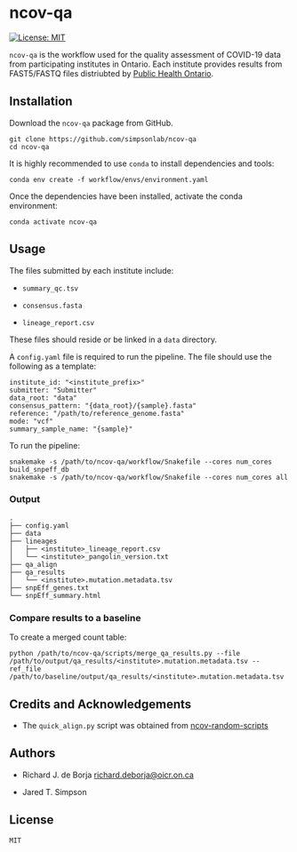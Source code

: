 # ncov-qa

[![License: MIT](https://img.shields.io/badge/License-MIT-yellow.svg)](https://opensource.org/licenses/MIT)


`ncov-qa` is the workflow used for the quality assessment of COVID-19
data from participating institutes in Ontario.  Each institute provides
results from FAST5/FASTQ files distriubted by [Public Health Ontario](https://www.publichealthontario.ca).


## Installation
Download the `ncov-qa` package from GitHub.
```
git clone https://github.com/simpsonlab/ncov-qa
cd ncov-qa
```

It is highly recommended to use `conda` to install dependencies and
tools:
```
conda env create -f workflow/envs/environment.yaml
```

Once the dependencies have been installed, activate the conda
environment:
```
conda activate ncov-qa
```


## Usage

The files submitted by each institute include:

* `summary_qc.tsv`

* `consensus.fasta`

* `lineage_report.csv`


These files should reside or be linked in a `data` directory.

A `config.yaml` file is required to run the pipeline.  The file should use the following as a template:
```
institute_id: "<institute_prefix>"
submitter: "Submitter"
data_root: "data"
consensus_pattern: "{data_root}/{sample}.fasta"
reference: "/path/to/reference_genome.fasta"
mode: "vcf"
summary_sample_name: "{sample}"
```

To run the pipeline:
```
snakemake -s /path/to/ncov-qa/workflow/Snakefile --cores num_cores build_snpeff_db
snakemake -s /path/to/ncov-qa/workflow/Snakefile --cores num_cores all
```

### Output
```
.
├── config.yaml
├── data
├── lineages
│   ├── <institute>_lineage_report.csv
│   └── <institute>_pangolin_version.txt
├── qa_align
├── qa_results
│   └── <institute>.mutation.metadata.tsv
├── snpEff_genes.txt
└── snpEff_summary.html
```


### Compare results to a baseline
To create a merged count table:
```
python /path/to/ncov-qa/scripts/merge_qa_results.py --file /path/to/output/qa_results/<institute>.mutation.metadata.tsv --ref_file /path/to/baseline/output/qa_results/<institute>.mutation.metadata.tsv
```

## Credits and Acknowledgements

* The `quick_align.py` script was obtained from [ncov-random-scripts](https://github.com/jts/ncov-random-scripts)


## Authors

* Richard J. de Borja <richard.deborja@oicr.on.ca>

* Jared T. Simpson


## License
`MIT`
